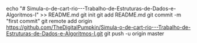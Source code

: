 echo "# Simula-o-de-cart-rio---Trabalho-de-Estruturas-de-Dados-e-Algoritmos-I" >> README.md
git init
git add README.md
git commit -m "first commit"
git remote add origin https://github.com/TheDigitalPumpkin/Simula-o-de-cart-rio---Trabalho-de-Estruturas-de-Dados-e-Algoritmos-I.git
git push -u origin master
